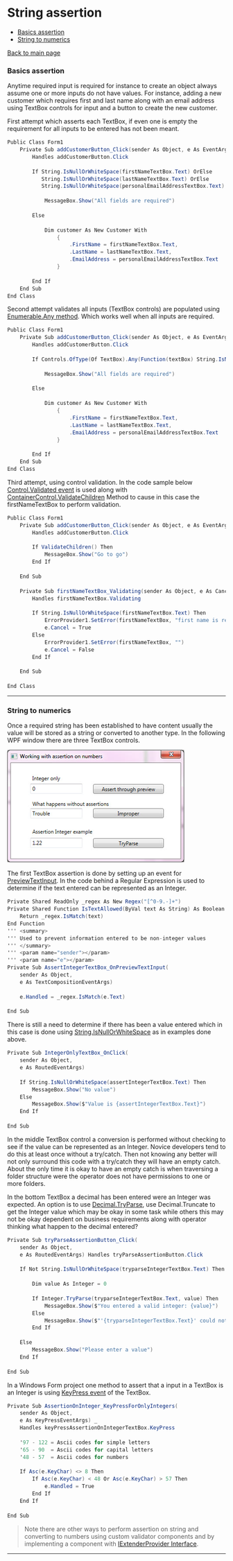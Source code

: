 # String assertion

- [Basics assertion](#stringBasics1)
- [String to numerics](#stringToNumerics)

[Back to main page](../readme.md)

### Basics assertion <a name="stringBasics1"></a>
Anytime required input is required for instance to create an object always assume one or more inputs do not have values. For instance, adding a new customer which requires first and last name along with an email address using TextBox controls for input and a button to create the new customer.

First attempt which asserts each TextBox, if even one is empty the requirement for all inputs to be entered has not been meant.
```csharp
Public Class Form1
    Private Sub addCustomerButton_Click(sender As Object, e As EventArgs) _
        Handles addCustomerButton.Click

        If String.IsNullOrWhiteSpace(firstNameTextBox.Text) OrElse
           String.IsNullOrWhiteSpace(lastNameTextBox.Text) OrElse
           String.IsNullOrWhiteSpace(personalEmailAddressTextBox.Text) Then

            MessageBox.Show("All fields are required")

        Else

            Dim customer As New Customer With
                {
                    .FirstName = firstNameTextBox.Text,
                    .LastName = lastNameTextBox.Text,
                    .EmailAddress = personalEmailAddressTextBox.Text
                }

        End If
    End Sub
End Class
```

Second attempt validates all inputs (TextBox controls) are populated using [Enumerable.Any method](https://docs.microsoft.com/en-us/dotnet/api/system.linq.enumerable.any?view=netframework-4.7.2). Which works well when all inputs are required.

```csharp
Public Class Form1
    Private Sub addCustomerButton_Click(sender As Object, e As EventArgs) _
        Handles addCustomerButton.Click

        If Controls.OfType(Of TextBox).Any(Function(textBox) String.IsNullOrWhiteSpace(textBox.Text)) Then

            MessageBox.Show("All fields are required")

        Else

            Dim customer As New Customer With
                {
                    .FirstName = firstNameTextBox.Text,
                    .LastName = lastNameTextBox.Text,
                    .EmailAddress = personalEmailAddressTextBox.Text
                }

        End If
    End Sub
End Class
``````
Third attempt, using control validation. In the code sample below
[Control.Validated event](https://docs.microsoft.com/en-us/dotnet/api/system.windows.forms.control.validated?view=netframework-4.7.2) is used along 
with [ContainerControl.ValidateChildren](http://example.com) Method to cause in this case the firstNameTextBox to perform validation.


```csharp
Public Class Form1
    Private Sub addCustomerButton_Click(sender As Object, e As EventArgs) _
        Handles addCustomerButton.Click

        If ValidateChildren() Then
            MessageBox.Show("Go to go")
        End If

    End Sub

    Private Sub firstNameTextBox_Validating(sender As Object, e As CancelEventArgs) _
        Handles firstNameTextBox.Validating

        If String.IsNullOrWhiteSpace(firstNameTextBox.Text) Then
            ErrorProvider1.SetError(firstNameTextBox, "first name is required")
            e.Cancel = True
        Else
            ErrorProvider1.SetError(firstNameTextBox, "")
            e.Cancel = False
        End If

    End Sub

End Class
```
---
### String to numerics <a name="stringToNumerics"></a>

Once a required string has been established to have content usually the value will be stored as a string or converted to another type. In the following WPF window there are three TextBox controls.

![Screen](../Images/WPF_StringToIntegerExamples.jpg)

The first TextBox assertion is done by setting up an event for [PreviewTextInput](https://docs.microsoft.com/en-us/dotnet/api/system.windows.uielement.previewtextinput?view=netframework-4.7.2). In the code behind
a Regular Expression is used to determine if the text entered can be represented as an Integer.

```csharp
Private Shared ReadOnly _regex As New Regex("[^0-9.-]+")
Private Shared Function IsTextAllowed(ByVal text As String) As Boolean
    Return _regex.IsMatch(text)
End Function
''' <summary>
''' Used to prevent information entered to be non-integer values
''' </summary>
''' <param name="sender"></param>
''' <param name="e"></param>
Private Sub AssertIntegerTextBox_OnPreviewTextInput(
    sender As Object,
    e As TextCompositionEventArgs)

    e.Handled = _regex.IsMatch(e.Text)

End Sub
```
There is still a need to determine if there has been a value entered which in this case is done using [String.IsNullOrWhiteSpace](https://docs.microsoft.com/en-us/dotnet/api/system.string.isnullorempty?view=netframework-4.7.2) as in examples done above.

```csharp
Private Sub IntegerOnlyTextBox_OnClick(
    sender As Object,
    e As RoutedEventArgs)

    If String.IsNullOrWhiteSpace(assertIntegerTextBox.Text) Then
        MessageBox.Show("No value")
    Else
        MessageBox.Show($"Value is {assertIntegerTextBox.Text}")
    End If

End Sub
```
In the middle TextBox control a conversion is performed without checking to see if the value can be represented as an Integer. Novice developers tend to do this at least once without a try/catch.
Then not knowing any better will not only surround this code with a try/catch they will have an empty catch. About the only time it is okay to have an empty catch is when traversing a folder structure were the operator does not have permissions to one or more folders.

In the bottom TextBox a decimal has been entered were an Integer was expected. An option is to use [Decimal.TryParse](https://docs.microsoft.com/en-us/dotnet/api/system.decimal.truncate?view=netframework-4.7.2), use Decimal.Truncate to get the Integer value 
which may be okay in some task while others this may not be okay dependent on business requirements along with operator thinking what happen to the decimal entered?

```csharp
Private Sub tryParseAssertionButton_Click(
    sender As Object,
    e As RoutedEventArgs) Handles tryParseAssertionButton.Click

    If Not String.IsNullOrWhiteSpace(tryparseIntegerTextBox.Text) Then

        Dim value As Integer = 0

        If Integer.TryParse(tryparseIntegerTextBox.Text, value) Then
            MessageBox.Show($"You entered a valid integer: {value}")
        Else
            MessageBox.Show($"'{tryparseIntegerTextBox.Text}' could not be converted to an integer")
        End If

    Else
        MessageBox.Show("Please enter a value")
    End If

End Sub
``````

In a Windows Form project one method to assert that a input in a TextBox is an Integer is using [KeyPress event](https://docs.microsoft.com/en-us/dotnet/api/system.windows.forms.control.keypress?view=netframework-4.7.2) of the TextBox.

```csharp
Private Sub AssertionOnInteger_KeyPressForOnlyIntegers(
    sender As Object,
    e As KeyPressEventArgs) _
    Handles keyPressAssertionOnIntegerTextBox.KeyPress

    '97 - 122 = Ascii codes for simple letters
    '65 - 90  = Ascii codes for capital letters
    '48 - 57  = Ascii codes for numbers

    If Asc(e.KeyChar) <> 8 Then
        If Asc(e.KeyChar) < 48 Or Asc(e.KeyChar) > 57 Then
            e.Handled = True
        End If
    End If

End Sub
```
> Note there are other ways to perform assertion on string and converting to numbers using custom validator components and by implementing a component with [IExtenderProvider Interface](https://docs.microsoft.com/en-us/dotnet/api/system.componentmodel.iextenderprovider?view=netframework-4.7.2).
---
